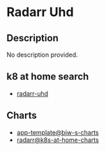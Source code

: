 # Radarr Uhd

## Description

No description provided.

## k8 at home search

- [radarr-uhd](https://nanne.dev/k8s-at-home-search/#/radarr-uhd)

## Charts

- [app-template@bjw-s-charts](https://bjw-s.github.io/helm-charts/)
- [radarr@k8s-at-home-charts](https://k8s-at-home.com/charts/)
